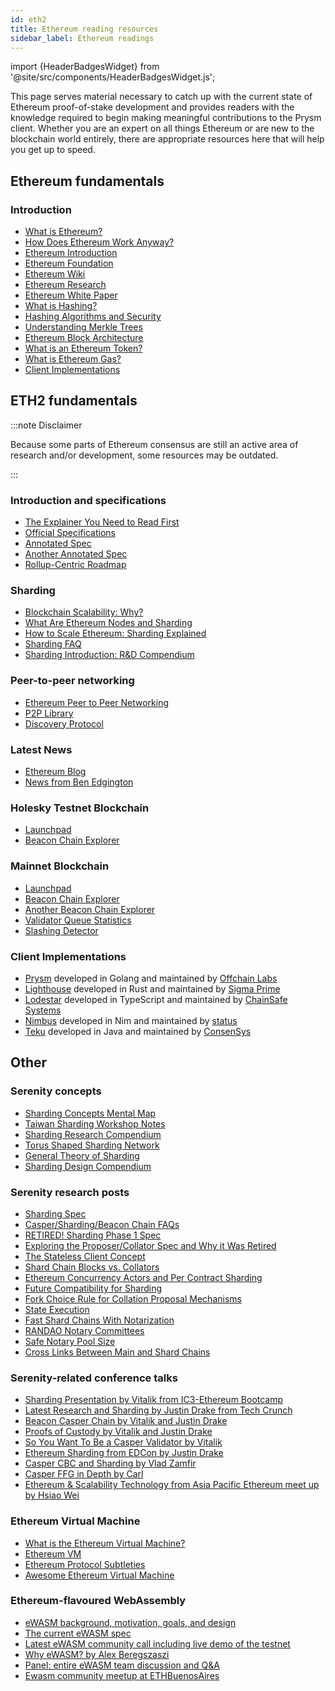 ```yaml
---
id: eth2
title: Ethereum reading resources
sidebar_label: Ethereum readings
---
```


import {HeaderBadgesWidget} from '@site/src/components/HeaderBadgesWidget.js';

<HeaderBadgesWidget />

This page serves material necessary to catch up with the current state of Ethereum proof-of-stake development and provides readers with the knowledge required to begin making meaningful contributions to the Prysm client. Whether you are an expert on all things Ethereum or are new to the blockchain world entirely, there are appropriate resources here that will help you get up to speed.

## Ethereum fundamentals

### Introduction

* [What is Ethereum?](http://ethdocs.org/en/latest/introduction/what-is-ethereum.html)
* [How Does Ethereum Work Anyway?](https://medium.com/@preethikasireddy/how-does-ethereum-work-anyway-22d1df506369)
* [Ethereum Introduction](https://ethereum.org/en/what-is-ethereum/)
* [Ethereum Foundation](https://ethereum.org/en/foundation/)
* [Ethereum Wiki](https://eth.wiki/)
* [Ethereum Research](https://ethresear.ch/)
* [Ethereum White Paper](https://github.com/ethereum/wiki/wiki/White-Paper)
* [What is Hashing?](https://web.archive.org/web/20220517042416/https://blockgeeks.com/guides/what-is-hashing/)
* [Hashing Algorithms and Security](https://www.youtube.com/watch?v=b4b8ktEV4Bg)
* [Understanding Merkle Trees](https://www.codeproject.com/Articles/1176140/Understanding-Merkle-Trees-Why-use-them-who-uses-t)
* [Ethereum Block Architecture](https://ethereum.stackexchange.com/questions/268/ethereum-block-architecture/6413#6413)
* [What is an Ethereum Token?](https://web.archive.org/web/20220517042416/https://blockgeeks.com/guides/ethereum-token/)
* [What is Ethereum Gas?](https://web.archive.org/web/20220517042416/https://blockgeeks.com/guides/ethereum-gas-step-by-step-guide/)
* [Client Implementations](https://eth.wiki/eth1/clients)

## ETH2 fundamentals

:::note Disclaimer

Because some parts of Ethereum consensus are still an active area of research and/or development, some resources may be outdated.

:::

### Introduction and specifications

* [The Explainer You Need to Read First](https://ethos.dev/beacon-chain/)
* [Official Specifications](https://github.com/ethereum/eth2.0-specs)
* [Annotated Spec](https://benjaminion.xyz/eth2-annotated-spec/)
* [Another Annotated Spec](https://notes.ethereum.org/@djrtwo/Bkn3zpwxB)
* [Rollup-Centric Roadmap](https://ethereum-magicians.org/t/a-rollup-centric-ethereum-roadmap/4698)

### Sharding

* [Blockchain Scalability: Why?](https://web.archive.org/web/20220517042416/https://blockgeeks.com/guides/blockchain-scalability/)
* [What Are Ethereum Nodes and Sharding](https://web.archive.org/web/20220517042416/https://blockgeeks.com/guides/what-are-ethereum-nodes-and-sharding/)
* [How to Scale Ethereum: Sharding Explained](https://medium.com/prysmatic-labs/how-to-scale-ethereum-sharding-explained-ba2e283b7fce)
* [Sharding FAQ](https://eth.wiki/sharding/Sharding-FAQs)
* [Sharding Introduction: R&D Compendium](https://eth.wiki/en/sharding/sharding-introduction-r-d-compendium)

### Peer-to-peer networking

* [Ethereum Peer to Peer Networking](https://geth.ethereum.org/docs/interface/peer-to-peer)
* [P2P Library](https://libp2p.io/)
* [Discovery Protocol](https://github.com/ethereum/devp2p/blob/master/discv5/discv5.md)

### Latest News

* [Ethereum Blog](https://blog.ethereum.org/)
* [News from Ben Edgington](https://hackmd.io/@benjaminion/eth2_news)

### Holesky Testnet Blockchain

* [Launchpad](https://holesky.launchpad.ethereum.org/en/)
* [Beacon Chain Explorer](https://holesky.beaconcha.in/)

### Mainnet Blockchain

* [Launchpad](https://launchpad.ethereum.org/en/)
* [Beacon Chain Explorer](https://beaconcha.in/)
* [Another Beacon Chain Explorer](https://explorer.bitquery.io/eth2)
* [Validator Queue Statistics](https://eth2-validator-queue.web.app/index.html)
* [Slashing Detector](https://twitter.com/eth2slasher)

### Client Implementations

* [Prysm](https://github.com/OffchainLabs/prysm) developed in Golang and maintained by [Offchain Labs](https://offchainlabs.com/prysm)
* [Lighthouse](https://github.com/sigp/lighthouse) developed in Rust and maintained by [Sigma Prime](https://sigmaprime.io/)
* [Lodestar](https://github.com/ChainSafe/lodestar) developed in TypeScript and maintained by [ChainSafe Systems](https://chainsafe.io/)
* [Nimbus](https://github.com/status-im/nimbus-eth2) developed in Nim and maintained by [status](https://status.im/)
* [Teku](https://github.com/ConsenSys/teku) developed in Java and maintained by [ConsenSys](https://consensys.net/)

## Other

### Serenity concepts

* [Sharding Concepts Mental Map](https://www.mindomo.com/zh/mindmap/sharding-d7cf8b6dee714d01a77388cb5d9d2a01)
* [Taiwan Sharding Workshop Notes](https://hackmd.io/s/HJ_BbgCFz#%E2%9F%A0-General-Introduction)
* [Sharding Research Compendium](http://notes.ethereum.org/s/BJc_eGVFM)
* [Torus Shaped Sharding Network](https://ethresear.ch/t/torus-shaped-sharding-network/1720/8)
* [General Theory of Sharding](https://ethresear.ch/t/a-general-theory-of-what-quadratically-sharded-validation-is/1730/10)
* [Sharding Design Compendium](https://ethresear.ch/t/sharding-designs-compendium/1888/25)

### Serenity research posts

* [Sharding Spec](https://ethereum.github.io/consensus-specs/specs/_deprecated/sharding/beacon-chain/)
* [Casper/Sharding/Beacon Chain FAQs](https://notes.ethereum.org/9MMuzWeFTTSg-3Tz_YeiBA?view)
* [RETIRED! Sharding Phase 1 Spec](https://ethresear.ch/t/sharding-phase-1-spec-retired/1407/92)
* [Exploring the Proposer/Collator Spec and Why it Was Retired](https://ethresear.ch/t/exploring-the-proposer-collator-split/1632/24)
* [The Stateless Client Concept](https://ethresear.ch/t/the-stateless-client-concept/172/4)
* [Shard Chain Blocks vs. Collators](https://ethresear.ch/t/shard-chain-blocks-vs-collators/429)
* [Ethereum Concurrency Actors and Per Contract Sharding](https://ethresear.ch/t/ethereum-concurrency-actors-and-per-contract-sharding/375)
* [Future Compatibility for Sharding](https://ethresear.ch/t/future-compatibility-for-sharding/386)
* [Fork Choice Rule for Collation Proposal Mechanisms](https://ethresear.ch/t/fork-choice-rule-for-collation-proposal-mechanisms/922/8)
* [State Execution](https://ethresear.ch/t/state-execution-scalability-and-cost-under-dos-attacks/1048)
* [Fast Shard Chains With Notarization](https://ethresear.ch/t/as-fast-as-possible-shard-chains-with-notarization/1806/2)
* [RANDAO Notary Committees](https://ethresear.ch/t/fork-free-randao/1835/3)
* [Safe Notary Pool Size](https://ethresear.ch/t/safe-notary-pool-size/1728/3)
* [Cross Links Between Main and Shard Chains](https://ethresear.ch/t/cross-links-between-main-chain-and-shards/1860/2)

### Serenity-related conference talks

* [Sharding Presentation by Vitalik from IC3-Ethereum Bootcamp](https://vod.video.cornell.edu/media/Sharding+-+Vitalik+Buterin/1_1xezsfb4/97851101)
* [Latest Research and Sharding by Justin Drake from Tech Crunch](https://www.youtube.com/watch?v=J6xO7DH20Js)
* [Beacon Casper Chain by Vitalik and Justin Drake](https://www.youtube.com/watch?v=GAywmwGToUI)
* [Proofs of Custody by Vitalik and Justin Drake](https://www.youtube.com/watch?v=jRcS9D_gw_o)
* [So You Want To Be a Casper Validator by Vitalik](https://www.youtube.com/watch?v=rl63S6kCKbA)
* [Ethereum Sharding from EDCon by Justin Drake](https://www.youtube.com/watch?v=J4rylD6w2S4)
* [Casper CBC and Sharding by Vlad Zamfir](https://www.youtube.com/watch?v=qDa4xjQq1RE&t=1951s)
* [Casper FFG in Depth by Carl](https://www.youtube.com/watch?v=uQ3IqLDf-oo)
* [Ethereum & Scalability Technology from Asia Pacific Ethereum meet up by Hsiao Wei](https://www.youtube.com/watch?v=GhuWWShfqBI)

### Ethereum Virtual Machine

* [What is the Ethereum Virtual Machine?](https://themerkle.com/what-is-the-ethereum-virtual-machine/)
* [Ethereum VM](https://medium.com/@jeff.ethereum/go-ethereums-jit-evm-27ef88277520)
* [Ethereum Protocol Subtleties](https://github.com/ethereum/wiki/wiki/Subtleties)
* [Awesome Ethereum Virtual Machine](https://github.com/ethereum/wiki/wiki/Ethereum-Virtual-Machine-%28EVM%29-Awesome-List)

### Ethereum-flavoured WebAssembly

* [eWASM background, motivation, goals, and design](https://github.com/ewasm/design)
* [The current eWASM spec](https://github.com/ewasm/design/blob/master/eth_interface.md)
* [Latest eWASM community call including live demo of the testnet](https://www.youtube.com/watch?v=apIHpBSdBio)
* [Why eWASM? by Alex Beregszaszi](https://www.youtube.com/watch?v=VF7f_s2P3U0)
* [Panel: entire eWASM team discussion and Q&A](https://youtu.be/ThvForkdPyc?t=119)
* [Ewasm community meetup at ETHBuenosAires](https://www.youtube.com/watch?v=qDzrbj7dtyU)
